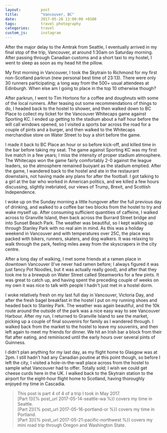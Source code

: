 ```yaml
---
layout:         post
title:          "Vancouver, BC"
date:           2017-05-28 13:00:00 +0100
tags:           travel photography
categories:     travel
custom_js:      instagram
---
```


After the major delay to the Amtrak from Seattle, I eventually arrived in my final stop of the trip, Vancouver, at around 1:30am on Saturday morning. After passing through Canadian customs and a short taxi to my hostel, I went to sleep as soon as my head hit the pillow.

<!-- Read More -->

My first morning in Vancouver, I took the Skytrain to Richmond for my first non-Scotland parkrun (new personal best time of 23:13). There were only 30 runners participating; a long way from the 500+ usual attendees at Edinburgh. When else am I going to place in the top 10 otherwise though?

After parkrun, I went to Tim Hortons for a coffee and doughnuts with some of the local runners. After teasing out some recommendations of things to do, I headed back to the hostel to shower, and then walked down to BC Place to collect my ticket for the Vancouver Whitecaps game against Sporting KC. I ended up getting to the stadium about a half hour before the will call windows opened, so I visited a sports bar across the road for a couple of pints and a burger, and then walked to the Whitecaps merchandise store on Water Street to buy a shirt before the game.

I made it back to BC Place an hour or so before kick-off, and killed time in the bar before taking my seat. The game against Sporting KC was my first live match in a few years; I miss the intensity of proper stadium atmosphere. The Whitecaps won the game fairly comfortably 2-0 against the league leaders, so the atmosphere remained buoyant as the stadium emptied. After the game, I wandered back to the hostel and ate in the restaurant downstairs, not having made any plans for after the football. I got talking to a girl at the bar who worked in American politics, and we killed a few hours discussing, slightly inebriated, our views of Trump, Brexit, and Scottish Independence.

I woke up on the Sunday morning a little hungover after the full previous day of drinking, and walked to a coffee bar two blocks from the hostel to try and wake myself up. After consuming sufficient quantities of caffeine, I walked across to Granville Island, then back across the Burrard Street bridge and into Sunset Beach Park. The weather was beautiful, so I kept walking up through Stanley Park with no real aim in mind. As this was a holiday weekend in Vancouver and with temperatures over 25C, the place was packed with bikers, runners, skaters, and dog walkers. It was relaxing to walk through the park, feeling miles away from the skyscrapers in the city centre. 

After a long day of walking, I met some friends at a ramen place in downtown Vancouver (I've never had ramen before; I always figured it was just fancy Pot Noodles, but it was actually really good), and after that they took me to a brewpub on Water Street called Steamworks for a few pints. It was great to catch up, and having spent the preceding couple of weeks on my own it was nice to talk with people I hadn't just met in a hostel dorm.

I woke relatively fresh on my last full day in Vancouver, Victoria Day, and after the fresh bagel breakfast in the hostel I put on my running shoes and headed back to Stanley Park. The weather was again beautiful, and the 10k route around the outside of the park was a nice easy way to see Vancouver Harbour. After my run, I returned to Granville Island to see the market, picking up a couple of final souvenirs for family as I wandered through. I walked back from the market to the hostel to leave my souvenirs, and then left again to meet my friends for dinner. We hit an Irish bar a block from their flat after eating, and reminisced until the early hours over several pints of Guinness. 

I didn't plan anything for my last day, as my flight home to Glasgow was at 2pm. I still hadn't had any Canadian poutine at this point though, so before I left the city, I visited a hole-in-the-wall place across from the hostel to sample what Vancouver had to offer. Totally sold; I wish we could get cheese curds here in the UK. I walked back to the Skytrain station to the airport for the eight-hour flight home to Scotland, having thoroughly enjoyed my time in Cascadia.

> This post is part 4 of 4 of a trip I took in May 2017.  
> [Part 1]({% post_url 2017-05-14-seattle-wa %}) covers my time in Seattle.  
> [Part 2]({% post_url 2017-05-16-portland-or %}) covers my time in Portland.  
> [Part 3]({% post_url 2017-05-21-pacific-northwest %}) covers my mini road trip through Oregon and Washington State.
